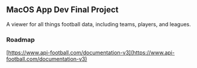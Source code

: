 ## MacOS App Dev Final Project

A viewer for all things football data, including teams, players, and leagues. 

### Roadmap

[https://www.api-football.com/documentation-v3](https://www.api-football.com/documentation-v3)
